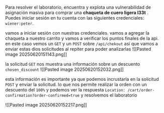 Para resolver el laboratorio, encuentra y explota una vulnerabilidad de asignación masiva para comprar una **chaqueta de cuero ligera l33t** . Puedes iniciar sesión en tu cuenta con las siguientes credenciales: `wiener:peter`.

vamos a iniciar sesión con nuestras credenciales. vamos a agregar la chaqueta a nuestro carrito y vamos a verificar los puntos finales de la api. en este caso vemos un `GET` y un  `POST` sobre `/api/chekout` así que vamos a enviar estas dios solicitudes al repiter para poder analizarlas
![[Pasted image 20250620151143.png]]

la solicitud `GET` nos muestra una información sobre un descuento `chosen_discount`
![[Pasted image 20250620152032.png]]

esta información es importante ya que podemos incrustarla en la solicitud `POST` y enviar la solicitud. lo que nos permite realizar la orden con un descuento del `100%` y podemos ver la respuesta `Location: /cart/order-confirmation?order-confirmed=true` y resolvemos el laboratorio

![[Pasted image 20250620152217.png]]

